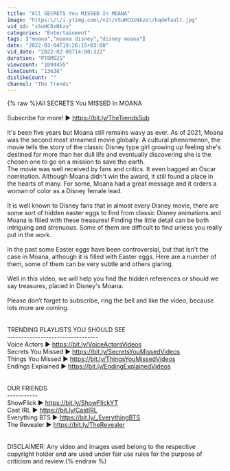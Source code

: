 ```yaml
---
title: "All SECRETS You MISSED In MOANA"
image: "https:\/\/i.ytimg.com\/vi\/xSuHCOzNkzo\/hqdefault.jpg"
vid_id: "xSuHCOzNkzo"
categories: "Entertainment"
tags: ["moana","moana disney","disney moana"]
date: "2022-03-04T19:26:15+03:00"
vid_date: "2022-02-09T14:00:32Z"
duration: "PT8M52S"
viewcount: "1094455"
likeCount: "13638"
dislikeCount: ""
channel: "The Trends"
---
```

{% raw %}All SECRETS You MISSED In MOANA<br /><br />Subscribe for more! ► <a rel="nofollow" target="blank" href="https://bit.ly/TheTrendsSub">https://bit.ly/TheTrendsSub</a><br /><br />It's been five years but Moana still remains wavy as ever. As of 2021, Moana was the second most streamed movie globally. A cultural phenomenon, the movie tells the story of  the classic Disney type girl growing up feeling she's destined for more than her dull life and eventually discovering she is the chosen one to go on a mission to save the earth.<br />The movie was well received by fans and critics. It even bagged an Oscar nomination. Although Moana didn't win the award, it still found a place in the hearts of many. For some, Moana had a great message and it orders a woman of color as a Disney female lead.<br /><br />It is well known to Disney fans that in almost every Disney movie, there are some sort of hidden easter eggs to find from classic Disney animations and Moana is filled with these treasures! Finding the little detail can be both intriguing and strenuous. Some of them are difficult to find unless you really put in the work.<br /><br />In the past some Easter eggs have been controversial, but that isn't the case in Moana, although it is filled with  Easter eggs. Here are a number of them, some of them can be very subtle and others glaring.<br /><br />Well in this video, we will help you find the hidden references or should we say treasures, placed in Disney's Moana.<br /><br />Please don’t forget to subscribe, ring the bell and like the video, because lots more are coming. <br /><br /><br />TRENDING PLAYLISTS YOU SHOULD SEE<br />---------------------------------<br />Voice Actors ► <a rel="nofollow" target="blank" href="https://bit.ly/VoiceActorsVideos">https://bit.ly/VoiceActorsVideos</a><br />Secrets You Missed ► <a rel="nofollow" target="blank" href="https://bit.ly/SecretsYouMissedVideos">https://bit.ly/SecretsYouMissedVideos</a><br />Things You Missed ► <a rel="nofollow" target="blank" href="https://bit.ly/ThingsYouMissedVideos">https://bit.ly/ThingsYouMissedVideos</a><br />Endings Explained ► <a rel="nofollow" target="blank" href="https://bit.ly/EndingExplainedVideos">https://bit.ly/EndingExplainedVideos</a><br /><br /><br />OUR FRIENDS<br />-----------<br />ShowFlick ► <a rel="nofollow" target="blank" href="https://bit.ly/ShowFlickYT">https://bit.ly/ShowFlickYT</a><br />Cast IRL ► <a rel="nofollow" target="blank" href="https://bit.ly/CastIRL">https://bit.ly/CastIRL</a><br />Everything BTS ► <a rel="nofollow" target="blank" href="https://bit.ly/_EverythingBTS">https://bit.ly/_EverythingBTS</a><br />The Revealer ► <a rel="nofollow" target="blank" href="https://bit.ly/TheRevealer">https://bit.ly/TheRevealer</a><br /><br /><br />DISCLAIMER: Any video and images used belong to the respective copyright holder and are used under fair use rules for the purpose of criticism and review.{% endraw %}
